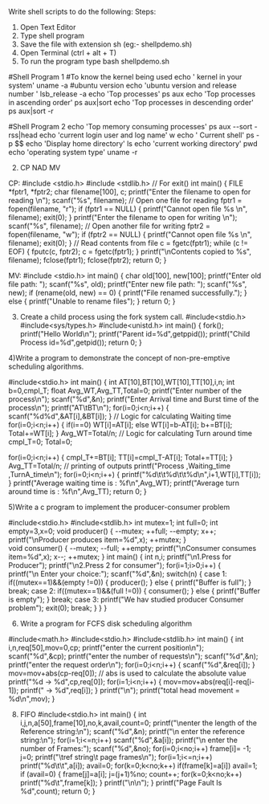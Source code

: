 Write shell scripts to do the following:
Steps:
1. Open Text Editor
2. Type shell program
3. Save the file with extension sh (eg:- shellpdemo.sh)
4. Open Terminal (ctrl + alt + T)
5. To run the program type bash shellpdemo.sh

#Shell Program 1
#To know the kernel being used
echo ' kernel in your system'
uname -a
#ubuntu version
echo 'ubuntu version and release number '
lsb_release -a
echo 'Top processes'
ps aux
echo 'Top processes in ascending order'
ps aux|sort
echo 'Top processes in descending order'
ps aux|sort -r

#Shell Program 2
echo 'Top memory consuming processes'
ps aux --sort -rss|head
echo 'current login user and log name'
w
echo ' Current shell'
ps -p $$
echo 'Display home directory'
ls
echo 'current working directory'
pwd
echo 'operating system type'
uname -r


2) CP NAD MV

 CP:
 #include <stdio.h>
#include <stdlib.h> // For exit()
int main()
{
FILE *fptr1, *fptr2;
char filename[100], c;
printf("Enter the filename to open for reading \n");
scanf("%s", filename);
// Open one file for reading
fptr1 = fopen(filename, "r");
if (fptr1 == NULL)
{
printf("Cannot open file %s \n", filename);
exit(0);
}
printf("Enter the filename to open for writing \n");
scanf("%s", filename);
// Open another file for writing
fptr2 = fopen(filename, "w");
if (fptr2 == NULL)
{
printf("Cannot open file %s \n", filename);
exit(0);
}
// Read contents from file
c = fgetc(fptr1);
while (c != EOF)
{
fputc(c, fptr2);
c = fgetc(fptr1);
}
printf("\nContents copied to %s", filename);
fclose(fptr1);
fclose(fptr2);
return 0;
}

MV:
#include <stdio.h>
int main()
{
char old[100], new[100];
printf("Enter old file path: ");
scanf("%s", old);
printf("Enter new file path: ");
scanf("%s", new);
if (rename(old, new) == 0)
{
printf("File renamed successfully.");
}
else
{
printf("Unable to rename files");
}
return 0;
}


3) Create a child process using the fork system call.
#include<stdio.h>
#include<sys/types.h>
#include<unistd.h>
int main()
{
   fork();
   printf("Hello World\n");
   printf("Parent id=%d",getppid());
   printf("Child Process id=%d",getpid());
   return 0;
}

4)Write a program to demonstrate the concept of non-pre-emptive
scheduling algorithms.

#include<stdio.h>
int main()
{
int AT[10],BT[10],WT[10],TT[10],i,n;
int b=0,cmpl_T;
float Avg_WT,Avg_TT,Total=0;
printf("Enter number of the process\n");
scanf("%d",&n);
printf("Enter Arrival time and Burst time of the process\n");
printf("AT\tBT\n");
for(i=0;i<n;i++)
{
scanf("%d%d",&AT[i],&BT[i]);
}
// Logic for calculating Waiting time
for(i=0;i<n;i++)
{
if(i==0)
WT[i]=AT[i];
else
WT[i]=b-AT[i];
b+=BT[i];
Total+=WT[i];
}
Avg_WT=Total/n;
// Logic for calculating Turn around time
cmpl_T=0;
Total=0;

for(i=0;i<n;i++)
{
cmpl_T+=BT[i];
TT[i]=cmpl_T-AT[i];
Total+=TT[i];
}
Avg_TT=Total/n;
// printing of outputs
printf("Process ,Waiting_time ,TurnA_time\n");
for(i=0;i<n;i++)
{
printf("%d\t\t%d\t\t%d\n",i+1,WT[i],TT[i]);
}
printf("Average waiting time is : %f\n",Avg_WT);
printf("Average turn around time is : %f\n",Avg_TT);
return 0;
}



5)Write a c program to implement the producer-consumer problem

#include<stdio.h>
#include<stdlib.h>
int mutex=1;
int full=0;
int empty=3,x=0;
void producer()
{
   --mutex;
   ++full;
   --empty;
   x++;
   printf("\nProducer produces item=%d",x);
   ++mutex;
}   
void consumer()
{
   --mutex;
   --full;
   ++empty;
   printf("\nConsumer consumes item=%d",x);
   x--;
   ++mutex;
}
int main()
{
   int n,i;
   printf("\n1.Press for Producer");
   printf("\n2.Press 2 for consumer");
   for(i=1;i>0;i++)
   {  
      printf("\n Enter your choice:");
      scanf("%d",&n);
      switch(n)
      {
        case 1:
        if((mutex==1)&&(empty !=0))
        {
           producer();
        }
        else
        { 
           printf("Buffer is full");
        }
        break;
        case 2:
        if((mutex==1)&&(full !=0))
        {
           consumer();
        }
        else
        {
           printf("Buffer is empty");
        }
        break;
        case 3:
        printf("We hav studied producer Consumer problem");
        exit(0);
        break;
        }
    }
}


6. Write a program for FCFS disk scheduling algorithm

#include<math.h>
#include<stdio.h>
#include<stdlib.h>
int main()
{
int i,n,req[50],mov=0,cp;
printf("enter the current position\n");
scanf("%d",&cp);
printf("enter the number of requests\n");
scanf("%d",&n);
printf("enter the request order\n");
for(i=0;i<n;i++)
{
scanf("%d",&req[i]);
}
mov=mov+abs(cp-req[0]); // abs is used to calculate the absolute value
printf("%d -> %d",cp,req[0]);
for(i=1;i<n;i++)
{
mov=mov+abs(req[i]-req[i-1]);
printf(" -> %d",req[i]);
}
printf("\n");
printf("total head movement = %d\n",mov);
}


8. FIFO
#include<stdio.h> 
int main() 
{ 
int i,j,n,a[50],frame[10],no,k,avail,count=0; 
printf("\nenter the length of the Reference string:\n"); 
scanf("%d",&n); 
printf("\n enter the reference string:\n"); 
for(i=1;i<=n;i++) 
scanf("%d",&a[i]); 
printf("\n enter the number of Frames:"); 
scanf("%d",&no); 
for(i=0;i<no;i++) 
frame[i]= -1; 
j=0; 
printf("\tref string\t page frames\n"); 
for(i=1;i<=n;i++) 
printf("%d\t\t",a[i]); 
avail=0; 
for(k=0;k<no;k++) 
if(frame[k]=a[i]) 
avail=1; 
if (avail=0) 
{ 
frame[j]=a[i]; 
j=(j+1)%no; 
count++; 
for(k=0;k<no;k++) 
printf("%d\t",frame[k]);
}
printf("\n\n");
}
printf("Page Fault Is %d",count); 
return 0; 
}


         
